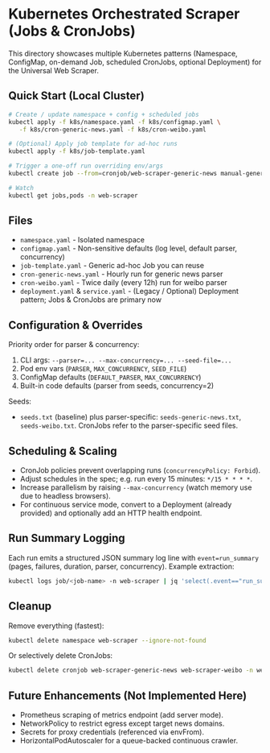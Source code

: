 # Kubernetes Orchestrated Scraper (Jobs & CronJobs)

This directory showcases multiple Kubernetes patterns (Namespace, ConfigMap, on-demand Job, scheduled CronJobs, optional Deployment) for the Universal Web Scraper.

## Quick Start (Local Cluster)

```bash
# Create / update namespace + config + scheduled jobs
kubectl apply -f k8s/namespace.yaml -f k8s/configmap.yaml \
   -f k8s/cron-generic-news.yaml -f k8s/cron-weibo.yaml

# (Optional) Apply job template for ad-hoc runs
kubectl apply -f k8s/job-template.yaml

# Trigger a one-off run overriding env/args
kubectl create job --from=cronjob/web-scraper-generic-news manual-generic-$(date +%s) -n web-scraper

# Watch
kubectl get jobs,pods -n web-scraper
```

## Files

- `namespace.yaml` - Isolated namespace
- `configmap.yaml` - Non-sensitive defaults (log level, default parser, concurrency)
- `job-template.yaml` - Generic ad-hoc Job you can reuse
- `cron-generic-news.yaml` - Hourly run for generic news parser
- `cron-weibo.yaml` - Twice daily (every 12h) run for weibo parser
- `deployment.yaml` & `service.yaml` - (Legacy / Optional) Deployment pattern; Jobs & CronJobs are primary now

## Configuration & Overrides

Priority order for parser & concurrency:

1. CLI args: `--parser=... --max-concurrency=... --seed-file=...`
2. Pod env vars (`PARSER`, `MAX_CONCURRENCY`, `SEED_FILE`)
3. ConfigMap defaults (`DEFAULT_PARSER`, `MAX_CONCURRENCY`)
4. Built-in code defaults (parser from seeds, concurrency=2)

Seeds:

- `seeds.txt` (baseline) plus parser-specific: `seeds-generic-news.txt`, `seeds-weibo.txt`.
  CronJobs refer to the parser-specific seed files.

## Scheduling & Scaling

- CronJob policies prevent overlapping runs (`concurrencyPolicy: Forbid`).
- Adjust schedules in the spec; e.g. run every 15 minutes: `*/15 * * * *`.
- Increase parallelism by raising `--max-concurrency` (watch memory use due to headless browsers).
- For continuous service mode, convert to a Deployment (already provided) and optionally add an HTTP health endpoint.

## Run Summary Logging

Each run emits a structured JSON summary log line with `event=run_summary` (pages, failures, duration, parser, concurrency). Example extraction:

```bash
kubectl logs job/<job-name> -n web-scraper | jq 'select(.event=="run_summary")'
```

## Cleanup

Remove everything (fastest):

```bash
kubectl delete namespace web-scraper --ignore-not-found
```

Or selectively delete CronJobs:

```bash
kubectl delete cronjob web-scraper-generic-news web-scraper-weibo -n web-scraper
```

## Future Enhancements (Not Implemented Here)

- Prometheus scraping of metrics endpoint (add server mode).
- NetworkPolicy to restrict egress except target news domains.
- Secrets for proxy credentials (referenced via envFrom).
- HorizontalPodAutoscaler for a queue-backed continuous crawler.
